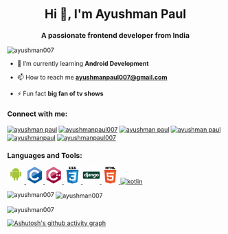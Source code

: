 



<h1 align="center">Hi 👋, I'm Ayushman Paul</h1>
<h3 align="center">A passionate frontend developer from India</h3>

<p align="left"> <img src="https://komarev.com/ghpvc/?username=ayushman007&label=Profile%20views&color=0e75b6&style=flat" alt="ayushman007" /> </p>

- 🌱 I’m currently learning **Android Development**

- 📫 How to reach me **ayushmanpaul007@gmail.com**

- ⚡ Fun fact **big fan of tv shows**

<h3 align="left">Connect with me:</h3>
<p align="left">
<a href="https://codepen.io/ayushman paul" target="blank"><img align="center" src="https://raw.githubusercontent.com/rahuldkjain/github-profile-readme-generator/master/src/images/icons/Social/codepen.svg" alt="ayushman paul" height="30" width="40" /></a>
<a href="https://twitter.com/ayushmanpaul007" target="blank"><img align="center" src="https://raw.githubusercontent.com/rahuldkjain/github-profile-readme-generator/master/src/images/icons/Social/twitter.svg" alt="ayushmanpaul007" height="30" width="40" /></a>
<a href="https://linkedin.com/in/ayushman paul" target="blank"><img align="center" src="https://raw.githubusercontent.com/rahuldkjain/github-profile-readme-generator/master/src/images/icons/Social/linked-in-alt.svg" alt="ayushman paul" height="30" width="40" /></a>
<a href="https://fb.com/ayushman paul" target="blank"><img align="center" src="https://raw.githubusercontent.com/rahuldkjain/github-profile-readme-generator/master/src/images/icons/Social/facebook.svg" alt="ayushman paul" height="30" width="40" /></a>
<a href="https://instagram.com/ayushmanpaul" target="blank"><img align="center" src="https://raw.githubusercontent.com/rahuldkjain/github-profile-readme-generator/master/src/images/icons/Social/instagram.svg" alt="ayushmanpaul" height="30" width="40" /></a>
<a href="https://www.hackerrank.com/ayushmanpaul007" target="blank"><img align="center" src="https://raw.githubusercontent.com/rahuldkjain/github-profile-readme-generator/master/src/images/icons/Social/hackerrank.svg" alt="ayushmanpaul007" height="30" width="40" /></a>
</p>

<h3 align="left">Languages and Tools:</h3>
<p align="left"> <a href="https://developer.android.com" target="_blank"> <img src="https://raw.githubusercontent.com/devicons/devicon/master/icons/android/android-original-wordmark.svg" alt="android" width="40" height="40"/> </a> <a href="https://www.cprogramming.com/" target="_blank"> <img src="https://raw.githubusercontent.com/devicons/devicon/master/icons/c/c-original.svg" alt="c" width="40" height="40"/> </a> <a href="https://www.w3schools.com/cpp/" target="_blank"> <img src="https://raw.githubusercontent.com/devicons/devicon/master/icons/cplusplus/cplusplus-original.svg" alt="cplusplus" width="40" height="40"/> </a> <a href="https://www.w3schools.com/css/" target="_blank"> <img src="https://raw.githubusercontent.com/devicons/devicon/master/icons/css3/css3-original-wordmark.svg" alt="css3" width="40" height="40"/> </a> <a href="https://www.djangoproject.com/" target="_blank"> <img src="https://raw.githubusercontent.com/devicons/devicon/master/icons/django/django-original.svg" alt="django" width="40" height="40"/> </a> <a href="https://www.w3.org/html/" target="_blank"> <img src="https://raw.githubusercontent.com/devicons/devicon/master/icons/html5/html5-original-wordmark.svg" alt="html5" width="40" height="40"/> </a> <a href="https://kotlinlang.org" target="_blank"> <img src="https://www.vectorlogo.zone/logos/kotlinlang/kotlinlang-icon.svg" alt="kotlin" width="40" height="40"/> </a> </p>

<p><img align="left" src="https://github-readme-stats.vercel.app/api/top-langs?username=ayushman007&show_icons=true&locale=en&layout=compact" alt="ayushman007" /></p>

<p>&nbsp;<img align="center" src="https://github-readme-stats.vercel.app/api?username=ayushman007&show_icons=true&locale=en" alt="ayushman007" /></p>

<p><img align="center" src="https://github-readme-streak-stats.herokuapp.com/?user=ayushman007&" alt="ayushman007" /></p>


















[![Ashutosh's github activity graph](https://activity-graph.herokuapp.com/graph?username=ayushman007&custom_title=Checkout%20My%20Contribution%20Graph&hide_border=true)](https://github.com/ashutosh00710/github-readme-activity-graph)
  
  
  
  
  
  
  
  
  
  
  
  
  
  
  
  
  
